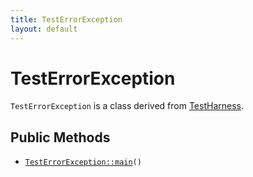 ```yaml
---
title: TestErrorException
layout: default
---
```


# TestErrorException

<code>TestErrorException</code> is a class derived from <a href="TestHarness">TestHarness</a>.

## Public Methods

* <code><a href="TestErrorException%3A%3Amain">TestErrorException::main</a>()</code>


